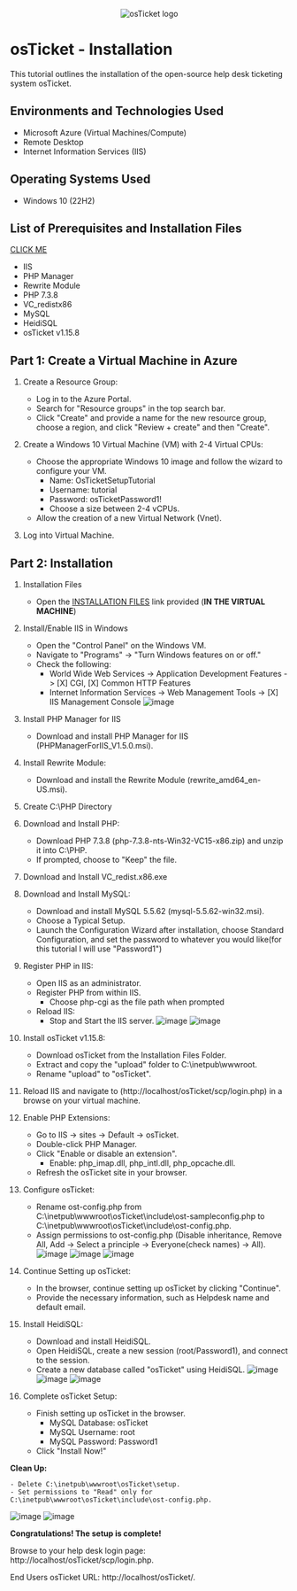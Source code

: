 <p align="center">
<img src="https://i.imgur.com/Clzj7Xs.png" alt="osTicket logo"/>
</p>

<h1>osTicket - Installation</h1>
This tutorial outlines the installation of the open-source help desk ticketing system osTicket.<br />


<h2>Environments and Technologies Used</h2>

- Microsoft Azure (Virtual Machines/Compute)
- Remote Desktop
- Internet Information Services (IIS)

<h2>Operating Systems Used </h2>

- Windows 10</b> (22H2)

<h2>List of Prerequisites and Installation Files</h2>

[CLICK ME](https://drive.google.com/drive/u/1/folders/1APMfNyfNzcxZC6EzdaNfdZsUwxWYChf6)

- IIS
- PHP Manager
- Rewrite Module
- PHP 7.3.8
- VC_redistx86
- MySQL
- HeidiSQL
- osTicket v1.15.8

<h2>Part 1: Create a Virtual Machine in Azure</h2>

1. Create a Resource Group:
    - Log in to the Azure Portal.
    - Search for "Resource groups" in the top search bar.
    - Click "Create" and provide a name for the new resource group, choose a region, and click "Review + create" and then "Create".

2. Create a Windows 10 Virtual Machine (VM) with 2-4 Virtual CPUs:
    - Choose the appropriate Windows 10 image and follow the wizard to configure your VM.
       - Name: OsTicketSetupTutorial
       - Username: tutorial
       - Password: osTicketPassword1!
       - Choose a size between 2-4 vCPUs.
    - Allow the creation of a new Virtual Network (Vnet).
3. Log into Virtual Machine.
   
<h2>Part 2: Installation </h2>

1. Installation Files
    - Open the [INSTALLATION FILES](https://drive.google.com/drive/u/1/folders/1APMfNyfNzcxZC6EzdaNfdZsUwxWYChf6) link provided (**IN THE VIRTUAL MACHINE**)

2. Install/Enable IIS in Windows
    - Open the "Control Panel" on the Windows VM.
    - Navigate to "Programs" -> "Turn Windows features on or off."
    - Check the following:
        - World Wide Web Services -> Application Development Features -> [X] CGI, [X] Common HTTP Features
        - Internet Information Services -> Web Management Tools -> [X] IIS Management Console
![image](https://github.com/mehmhacimic/osTicket-installation/assets/157438082/cee65396-6072-411b-a4ba-35c1ec484232)

3. Install PHP Manager for IIS
    - Download and install PHP Manager for IIS (PHPManagerForIIS_V1.5.0.msi).

4. Install Rewrite Module:
    - Download and install the Rewrite Module (rewrite_amd64_en-US.msi).

5. Create C:\PHP Directory

6. Download and Install PHP:
    - Download PHP 7.3.8 (php-7.3.8-nts-Win32-VC15-x86.zip) and unzip it into C:\PHP.
    - If prompted, choose to "Keep" the file.

7. Download and Install VC_redist.x86.exe
     
8. Download and Install MySQL:
    - Download and install MySQL 5.5.62 (mysql-5.5.62-win32.msi).
    - Choose a Typical Setup.
    - Launch the Configuration Wizard after installation, choose Standard Configuration, and set the password to whatever you would like(for this tutorial I will use "Password1")

9. Register PHP in IIS:
    - Open IIS as an administrator.
    - Register PHP from within IIS.
        - Choose php-cgi as the file path when prompted
    - Reload IIS:
        - Stop and Start the IIS server.
![image](https://github.com/mehmhacimic/osTicket-installation/assets/157438082/418a72b5-8e5a-4e48-9b81-7800530abd2c)
![image](https://github.com/mehmhacimic/osTicket-installation/assets/157438082/95783c1e-e39c-4cfb-8855-c42785b10170)


10. Install osTicket v1.15.8:
    - Download osTicket from the Installation Files Folder.
    - Extract and copy the "upload" folder to C:\inetpub\wwwroot.
    - Rename "upload" to "osTicket".

11. Reload IIS and navigate to (http://localhost/osTicket/scp/login.php) in a browse on your virtual machine.

12. Enable PHP Extensions:
    - Go to IIS -> sites -> Default -> osTicket.
    - Double-click PHP Manager.
    - Click "Enable or disable an extension".
        - Enable: php_imap.dll, php_intl.dll, php_opcache.dll.
    - Refresh the osTicket site in your browser.

13. Configure osTicket:
    - Rename ost-config.php from C:\inetpub\wwwroot\osTicket\include\ost-sampleconfig.php to C:\inetpub\wwwroot\osTicket\include\ost-config.php.
    - Assign permissions to ost-config.php (Disable inheritance, Remove All, Add -> Select a principle -> Everyone(check names) -> All).
    ![image](https://github.com/mehmhacimic/osTicket-installation/assets/157438082/5732352a-4d31-4efd-9b93-ec9b0398b77a)
    ![image](https://github.com/mehmhacimic/osTicket-installation/assets/157438082/f3e0b45a-25f8-4e4d-847e-2281c7d80336)
    ![image](https://github.com/mehmhacimic/osTicket-installation/assets/157438082/25166b45-6336-4509-b79c-ac7cd410b74e)

      

14. Continue Setting up osTicket:
    - In the browser, continue setting up osTicket by clicking "Continue".
    - Provide the necessary information, such as Helpdesk name and default email.

15. Install HeidiSQL:
    - Download and install HeidiSQL.
    - Open HeidiSQL, create a new session (root/Password1), and connect to the session.
    - Create a new database called "osTicket" using HeidiSQL.
    ![image](https://github.com/mehmhacimic/osTicket-installation/assets/157438082/2f9bb40e-b39c-4236-916c-76a9634877a9)
    ![image](https://github.com/mehmhacimic/osTicket-installation/assets/157438082/ce11e517-2b64-41a9-889e-46e01e6ee6dc)
    ![image](https://github.com/mehmhacimic/osTicket-installation/assets/157438082/296c9d86-fb94-4d3c-95c3-1ea93e0eef56)




16. Complete osTicket Setup:
    - Finish setting up osTicket in the browser.
        - MySQL Database: osTicket
        - MySQL Username: root
        - MySQL Password: Password1
    - Click "Install Now!"

**Clean Up:**
    
    - Delete C:\inetpub\wwwroot\osTicket\setup.
    - Set permissions to "Read" only for C:\inetpub\wwwroot\osTicket\include\ost-config.php.
![image](https://github.com/mehmhacimic/osTicket-installation/assets/157438082/1afeb266-8717-4fa7-b917-1842d36ee115)
![image](https://github.com/mehmhacimic/osTicket-installation/assets/157438082/a91955dc-569c-440a-b950-983e8fcbc227)


**Congratulations! The setup is complete!**

Browse to your help desk login page: http://localhost/osTicket/scp/login.php.

End Users osTicket URL: http://localhost/osTicket/.


